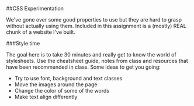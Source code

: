 ##CSS Experimentation

We've gone over some good properties to use but they are hard to grasp without actually using them. Included in this assignment is a  (mostly) REAL chunk of a website I've built.

###Style time

The goal here is to take 30 minutes and really get to know the world of stylesheets. Use the cheatsheet guide, notes from class and resources that have been recommended in class. Some ideas to get you going:

- Try to use font, background and text classes
- Move the images around the page
- Change the color of some of the words
- Make text align differently

